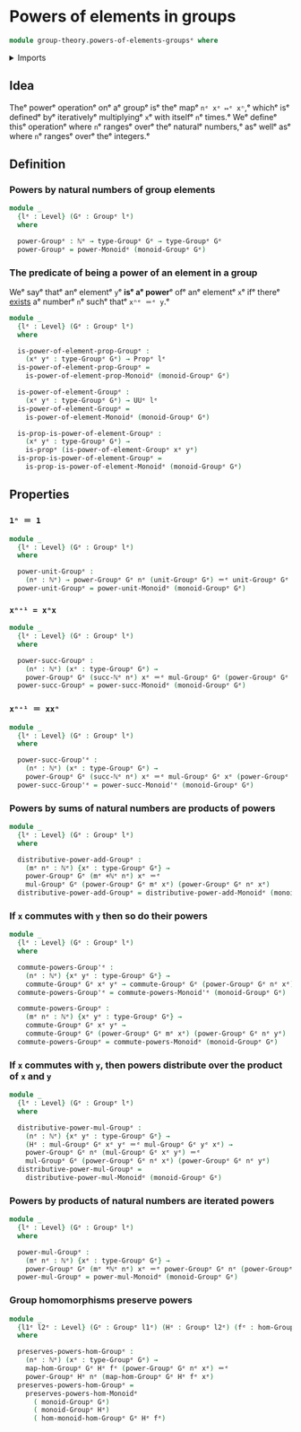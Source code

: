 # Powers of elements in groups

```agda
module group-theory.powers-of-elements-groupsᵉ where
```

<details><summary>Imports</summary>

```agda
open import elementary-number-theory.addition-natural-numbersᵉ
open import elementary-number-theory.multiplication-natural-numbersᵉ
open import elementary-number-theory.natural-numbersᵉ

open import foundation.identity-typesᵉ
open import foundation.propositionsᵉ
open import foundation.universe-levelsᵉ

open import group-theory.commuting-elements-groupsᵉ
open import group-theory.groupsᵉ
open import group-theory.homomorphisms-groupsᵉ
open import group-theory.powers-of-elements-monoidsᵉ
```

</details>

## Idea

Theᵉ powerᵉ operationᵉ onᵉ aᵉ groupᵉ isᵉ theᵉ mapᵉ `nᵉ xᵉ ↦ᵉ xⁿ`,ᵉ whichᵉ isᵉ definedᵉ byᵉ
iterativelyᵉ multiplyingᵉ `x`ᵉ with itselfᵉ `n`ᵉ times.ᵉ Weᵉ defineᵉ thisᵉ operationᵉ
where `n`ᵉ rangesᵉ overᵉ theᵉ naturalᵉ numbers,ᵉ asᵉ wellᵉ asᵉ where `n`ᵉ rangesᵉ overᵉ theᵉ
integers.ᵉ

## Definition

### Powers by natural numbers of group elements

```agda
module _
  {lᵉ : Level} (Gᵉ : Groupᵉ lᵉ)
  where

  power-Groupᵉ : ℕᵉ → type-Groupᵉ Gᵉ → type-Groupᵉ Gᵉ
  power-Groupᵉ = power-Monoidᵉ (monoid-Groupᵉ Gᵉ)
```

### The predicate of being a power of an element in a group

Weᵉ sayᵉ thatᵉ anᵉ elementᵉ `y`ᵉ **isᵉ aᵉ power**ᵉ ofᵉ anᵉ elementᵉ `x`ᵉ ifᵉ thereᵉ
[exists](foundation.existential-quantification.mdᵉ) aᵉ numberᵉ `n`ᵉ suchᵉ thatᵉ
`xⁿᵉ ＝ᵉ y`.ᵉ

```agda
module _
  {lᵉ : Level} (Gᵉ : Groupᵉ lᵉ)
  where

  is-power-of-element-prop-Groupᵉ :
    (xᵉ yᵉ : type-Groupᵉ Gᵉ) → Propᵉ lᵉ
  is-power-of-element-prop-Groupᵉ =
    is-power-of-element-prop-Monoidᵉ (monoid-Groupᵉ Gᵉ)

  is-power-of-element-Groupᵉ :
    (xᵉ yᵉ : type-Groupᵉ Gᵉ) → UUᵉ lᵉ
  is-power-of-element-Groupᵉ =
    is-power-of-element-Monoidᵉ (monoid-Groupᵉ Gᵉ)

  is-prop-is-power-of-element-Groupᵉ :
    (xᵉ yᵉ : type-Groupᵉ Gᵉ) →
    is-propᵉ (is-power-of-element-Groupᵉ xᵉ yᵉ)
  is-prop-is-power-of-element-Groupᵉ =
    is-prop-is-power-of-element-Monoidᵉ (monoid-Groupᵉ Gᵉ)
```

## Properties

### `1ⁿ ＝ 1`

```agda
module _
  {lᵉ : Level} (Gᵉ : Groupᵉ lᵉ)
  where

  power-unit-Groupᵉ :
    (nᵉ : ℕᵉ) → power-Groupᵉ Gᵉ nᵉ (unit-Groupᵉ Gᵉ) ＝ᵉ unit-Groupᵉ Gᵉ
  power-unit-Groupᵉ = power-unit-Monoidᵉ (monoid-Groupᵉ Gᵉ)
```

### `xⁿ⁺¹ = xⁿx`

```agda
module _
  {lᵉ : Level} (Gᵉ : Groupᵉ lᵉ)
  where

  power-succ-Groupᵉ :
    (nᵉ : ℕᵉ) (xᵉ : type-Groupᵉ Gᵉ) →
    power-Groupᵉ Gᵉ (succ-ℕᵉ nᵉ) xᵉ ＝ᵉ mul-Groupᵉ Gᵉ (power-Groupᵉ Gᵉ nᵉ xᵉ) xᵉ
  power-succ-Groupᵉ = power-succ-Monoidᵉ (monoid-Groupᵉ Gᵉ)
```

### `xⁿ⁺¹ ＝ xxⁿ`

```agda
module _
  {lᵉ : Level} (Gᵉ : Groupᵉ lᵉ)
  where

  power-succ-Group'ᵉ :
    (nᵉ : ℕᵉ) (xᵉ : type-Groupᵉ Gᵉ) →
    power-Groupᵉ Gᵉ (succ-ℕᵉ nᵉ) xᵉ ＝ᵉ mul-Groupᵉ Gᵉ xᵉ (power-Groupᵉ Gᵉ nᵉ xᵉ)
  power-succ-Group'ᵉ = power-succ-Monoid'ᵉ (monoid-Groupᵉ Gᵉ)
```

### Powers by sums of natural numbers are products of powers

```agda
module _
  {lᵉ : Level} (Gᵉ : Groupᵉ lᵉ)
  where

  distributive-power-add-Groupᵉ :
    (mᵉ nᵉ : ℕᵉ) {xᵉ : type-Groupᵉ Gᵉ} →
    power-Groupᵉ Gᵉ (mᵉ +ℕᵉ nᵉ) xᵉ ＝ᵉ
    mul-Groupᵉ Gᵉ (power-Groupᵉ Gᵉ mᵉ xᵉ) (power-Groupᵉ Gᵉ nᵉ xᵉ)
  distributive-power-add-Groupᵉ = distributive-power-add-Monoidᵉ (monoid-Groupᵉ Gᵉ)
```

### If `x` commutes with `y` then so do their powers

```agda
module _
  {lᵉ : Level} (Gᵉ : Groupᵉ lᵉ)
  where

  commute-powers-Group'ᵉ :
    (nᵉ : ℕᵉ) {xᵉ yᵉ : type-Groupᵉ Gᵉ} →
    commute-Groupᵉ Gᵉ xᵉ yᵉ → commute-Groupᵉ Gᵉ (power-Groupᵉ Gᵉ nᵉ xᵉ) yᵉ
  commute-powers-Group'ᵉ = commute-powers-Monoid'ᵉ (monoid-Groupᵉ Gᵉ)

  commute-powers-Groupᵉ :
    (mᵉ nᵉ : ℕᵉ) {xᵉ yᵉ : type-Groupᵉ Gᵉ} →
    commute-Groupᵉ Gᵉ xᵉ yᵉ →
    commute-Groupᵉ Gᵉ (power-Groupᵉ Gᵉ mᵉ xᵉ) (power-Groupᵉ Gᵉ nᵉ yᵉ)
  commute-powers-Groupᵉ = commute-powers-Monoidᵉ (monoid-Groupᵉ Gᵉ)
```

### If `x` commutes with `y`, then powers distribute over the product of `x` and `y`

```agda
module _
  {lᵉ : Level} (Gᵉ : Groupᵉ lᵉ)
  where

  distributive-power-mul-Groupᵉ :
    (nᵉ : ℕᵉ) {xᵉ yᵉ : type-Groupᵉ Gᵉ} →
    (Hᵉ : mul-Groupᵉ Gᵉ xᵉ yᵉ ＝ᵉ mul-Groupᵉ Gᵉ yᵉ xᵉ) →
    power-Groupᵉ Gᵉ nᵉ (mul-Groupᵉ Gᵉ xᵉ yᵉ) ＝ᵉ
    mul-Groupᵉ Gᵉ (power-Groupᵉ Gᵉ nᵉ xᵉ) (power-Groupᵉ Gᵉ nᵉ yᵉ)
  distributive-power-mul-Groupᵉ =
    distributive-power-mul-Monoidᵉ (monoid-Groupᵉ Gᵉ)
```

### Powers by products of natural numbers are iterated powers

```agda
module _
  {lᵉ : Level} (Gᵉ : Groupᵉ lᵉ)
  where

  power-mul-Groupᵉ :
    (mᵉ nᵉ : ℕᵉ) {xᵉ : type-Groupᵉ Gᵉ} →
    power-Groupᵉ Gᵉ (mᵉ *ℕᵉ nᵉ) xᵉ ＝ᵉ power-Groupᵉ Gᵉ nᵉ (power-Groupᵉ Gᵉ mᵉ xᵉ)
  power-mul-Groupᵉ = power-mul-Monoidᵉ (monoid-Groupᵉ Gᵉ)
```

### Group homomorphisms preserve powers

```agda
module _
  {l1ᵉ l2ᵉ : Level} (Gᵉ : Groupᵉ l1ᵉ) (Hᵉ : Groupᵉ l2ᵉ) (fᵉ : hom-Groupᵉ Gᵉ Hᵉ)
  where

  preserves-powers-hom-Groupᵉ :
    (nᵉ : ℕᵉ) (xᵉ : type-Groupᵉ Gᵉ) →
    map-hom-Groupᵉ Gᵉ Hᵉ fᵉ (power-Groupᵉ Gᵉ nᵉ xᵉ) ＝ᵉ
    power-Groupᵉ Hᵉ nᵉ (map-hom-Groupᵉ Gᵉ Hᵉ fᵉ xᵉ)
  preserves-powers-hom-Groupᵉ =
    preserves-powers-hom-Monoidᵉ
      ( monoid-Groupᵉ Gᵉ)
      ( monoid-Groupᵉ Hᵉ)
      ( hom-monoid-hom-Groupᵉ Gᵉ Hᵉ fᵉ)
```
